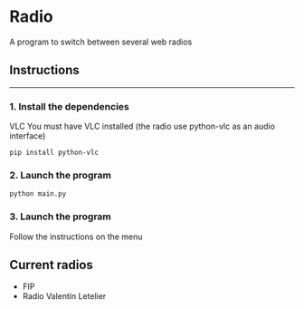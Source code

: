 
# Radio

A program to switch between several web radios

## Instructions

---

### 1. Install the dependencies


VLC
You must have VLC installed (the radio use python-vlc as an audio interface)
```
pip install python-vlc
```

### 2. Launch the program
```
python main.py
```

### 3. Launch the program
Follow the instructions on the menu

## Current radios

- FIP
- Radio Valentín Letelier
